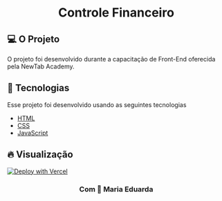 <h1 align="center">
Controle Financeiro
</h1>

## 💻 O Projeto

O projeto foi desenvolvido durante a capacitação de Front-End oferecida pela NewTab Academy.


## 🧪 Tecnologias 
 
Esse projeto foi desenvolvido usando as seguintes tecnologias


- [HTML](https://developer.mozilla.org/pt-BR/docs/Web/HTML)
- [CSS](https://developer.mozilla.org/pt-BR/docs/Web/CSS)
- [JavaScript](https://developer.mozilla.org/pt-BR/docs/Web/JavaScript)

## 🔥 Visualização

[![Deploy with Vercel](https://vercel.com/button)](https://kaleidoscopic-peony-9703da.netlify.app/)

<h3 align="center">
Com 🖤 Maria Eduarda
</h3>


